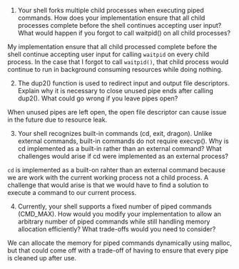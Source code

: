 1. Your shell forks multiple child processes when executing piped commands. How does your implementation ensure that all child processes complete before the shell continues accepting user input? What would happen if you forgot to call waitpid() on all child processes?

My implementation ensure that all child processed complete before the shell continue accepting user input for calling `waitpid` on every child process. In the case that I forgot to call `waitpid()`, that child process would continue to run in background consuming resources while doing nothing.

2. The dup2() function is used to redirect input and output file descriptors. Explain why it is necessary to close unused pipe ends after calling dup2(). What could go wrong if you leave pipes open?

When unused pipes are left open, the open file descriptor can cause issue in the future due to resource leak.

3. Your shell recognizes built-in commands (cd, exit, dragon). Unlike external commands, built-in commands do not require execvp(). Why is cd implemented as a built-in rather than an external command? What challenges would arise if cd were implemented as an external process?

`cd` is implemented as a built-on rahter than an external command because we are work with the current working process not a child process. A challenge that would arise is that we would have to find a solution to execute a command to our current process.

4. Currently, your shell supports a fixed number of piped commands (CMD_MAX). How would you modify your implementation to allow an arbitrary number of piped commands while still handling memory allocation efficiently? What trade-offs would you need to consider?

We can allocate the memory for piped commands dynamically using malloc, but that could come off with a trade-off of having to ensure that every pipe is cleaned up after use.